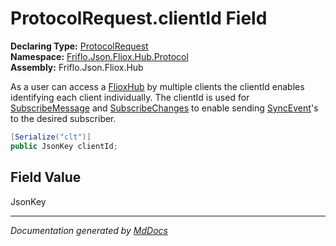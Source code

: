 ﻿<!--  
  <auto-generated>   
    The contents of this file were generated by a tool.  
    Changes to this file may be list if the file is regenerated  
  </auto-generated>   
-->

# ProtocolRequest.clientId Field

**Declaring Type:** [ProtocolRequest](../index.md)  
**Namespace:** [Friflo.Json.Fliox.Hub.Protocol](../../index.md)  
**Assembly:** Friflo.Json.Fliox.Hub

As a user can access a [FlioxHub](../../../Host/FlioxHub/index.md) by multiple clients the clientId            enables identifying each client individually.             The clientId is used for [SubscribeMessage](../../Tasks/SubscribeMessage/index.md) and [SubscribeChanges](../../Tasks/SubscribeChanges/index.md)            to enable sending [SyncEvent](../../SyncEvent/index.md)'s to the desired subscriber.

```csharp
[Serialize("clt")]
public JsonKey clientId;
```

## Field Value

JsonKey

___

*Documentation generated by [MdDocs](https://github.com/ap0llo/mddocs)*
